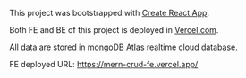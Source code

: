 This project was bootstrapped with [Create React App](https://github.com/facebook/create-react-app).

Both FE and BE of this project is deployed in [Vercel.com](https://vercel.com/).

All data are stored in [mongoDB Atlas](https://cloud.mongodb.com/) realtime cloud database.

FE deployed URL: https://mern-crud-fe.vercel.app/
